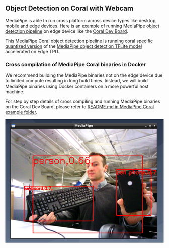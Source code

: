 ## Object Detection on Coral with Webcam

MediaPipe is able to run cross platform across device types like desktop, mobile
and edge devices. Here is an example of running MediaPipe
[object detection pipeline](./object_detection_desktop.md) on edge device like
the [Coral Dev Board](https://coral.ai/products/dev-board).

This MediaPipe Coral object
detection pipeline is running [coral specific quantized version](https://github.com/google/mediapipe/blob/master/mediapipe/examples/coral/models/object-detector-quantized_edgetpu.tflite)
of the [MediaPipe object detection TFLite model](https://github.com/google/mediapipe/blob/master/mediapipe/models/object_detection_front.tflite)
accelerated on Edge TPU.

### Cross compilation of MediaPipe Coral binaries in Docker

We recommend building the MediaPipe binaries not on the edge device due to
limited compute resulting in long build times. Instead, we will build MediaPipe
binaries using Docker containers on a more powerful host machine.

For step by
step details of cross compiling and running MediaPipe binaries on the Coral Dev
Board, please refer to [README.md in MediaPipe Coral example folder](https://github.com/google/mediapipe/tree/master/mediapipe/examples/coral).

![Object Detection running on Coral](images/object_detection_demo_coral.jpg)

